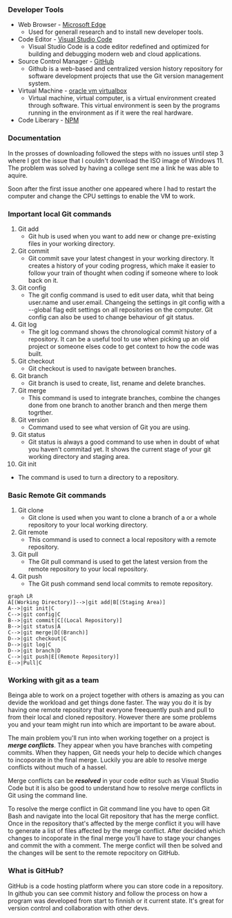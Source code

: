 ### **Developer Tools**

- Web Browser - [Microsoft Edge](https://www.microsoft.com/sv-se/edge?form=MA13FJ)
  - Used for generall research and to install new developer tools.
- Code Editor - [Visual Studio Code](https://code.visualstudio.com/)
  - Visual Studio Code is a code editor redefined and optimized for building and debugging modern web and cloud applications.
- Source Control Manager - [GitHub](https://github.com/)
  - Github is a web-based and centralized version history repository for software development projects that use the Git version management system.
- Virtual Machine - [oracle vm virtualbox](https://www.virtualbox.org/)
  - Virtual machine, virtual computer, is a virtual environment created through software. This virtual environment is seen by the programs running in the environment as if it were the real hardware.
- Code Liberary - [NPM](https://www.npmjs.com/)

### **Documentation**

In the prosses of downloading followed the steps with no issues until step 3 where I got the issue that I couldn't download the ISO image of Windows 11. The problem was solved by having a college sent me a link he was able to aquire.
<br/>

Soon after the first issue another one appeared where I had to restart the computer and change the CPU settings to enable the VM to work.

### **Important local Git commands**

1. Git add
   - Git hub is used when you want to add new or change pre-existing files in your working directory.
2. Git commit
   - Git commit save your latest changest in your working directory. It creates a history of your coding progress, which make it easier to follow your train of thought when coding if someone where to look back on it.
3. Git config
   - The git config command is used to edit user data, whit that being user.name and user.email. Changeing the settings in git config with a --global flag edit settings on all repositories on the computer. Git config can also be used to change behaviour of git status.
4. Git log
   - The git log command shows the chronological commit history of a repository. It can be a useful tool to use when picking up an old project or someone elses code to get context to how the code was built.
5. Git checkout
   - Git checkout is used to navigate between branches.
6. Git branch
   - Git branch is used to create, list, rename and delete branches.
7. Git merge
   - This command is used to integrate branches, combine the changes done from one branch to another branch and then merge them togrther.
8. Git version
   - Command used to see what version of Git you are using.
9. Git status
   - Git status is always a good command to use when in doubt of what you haven't commitad yet. It shows the current stage of your git working directory and staging area.
10. Git init

- The command is used to turn a directory to a repository.

### **Basic Remote Git commands**

1. Git clone
   - Git clone is used when you want to clone a branch of a or a whole repository to your local working directory.
2. Git remote
   - This command is used to connect a local repository with a remote repository.
3. Git pull
   - The Git pull command is used to get the latest version from the remote repository to your local repository.
4. Git push
   - The Git push command send local commits to remote repository.
     <br/>

```mermaid
graph LR
A[(Working Directory)]-->|git add|B[(Staging Area)]
A-->|git init|C
C-->|git config|C
B-->|git commit|C[(Local Repository)]
B-->|git status|A
C-->|git merge|D[(Branch)]
D-->|git checkout|C
D-->|git log|C
D-->|git branch|D
C-->|git push|E[(Remote Repository)]
E-->|Pull|C
```

### **Working with git as a team**

Beinga able to work on a project together with others is amazing as you can devide the workload and get things done faster. The way you do it is by having one remote repository that everyone freequently push and pull to from their local and cloned repository. However there are some problems you and your team might run into which are important to be aware about.
<br/>

The main problem you'll run into when working together on a project is **_merge conflicts_**. They appear when you have branches with competing commits. When they happen, Git needs your help to decide which changes to incoporate in the final merge. Luckily you are able to resolve merge conflicts without much of a hassel.
<br/>

Merge conflicts can be **_resolved_** in your code editor such as Visual Studio Code but it is also be good to understand how to resolve merge conflicts in Git using the command line.
<br/>

To resolve the merge conflict in Git command line you have to open Git Bash and navigate into the local Git repository that has the merge conflict. Once in the repository that's affected by the merge conflict it you will have to generate a list of files affected by the merge conflict. After decided which changes to incoporate in the final merge you'll have to stage your changes and commit the with a comment. The merge confict will then be solved and the changes will be sent to the remote repocitory on GitHub.
<br/>

### **What is GitHub?**

GitHub is a code hosting platform where you can store code in a repository. In github you can see commit history and follow the process on how a program was developed from start to finnish or it current state. It's great for version control and collaboration with other devs.
<br/>
